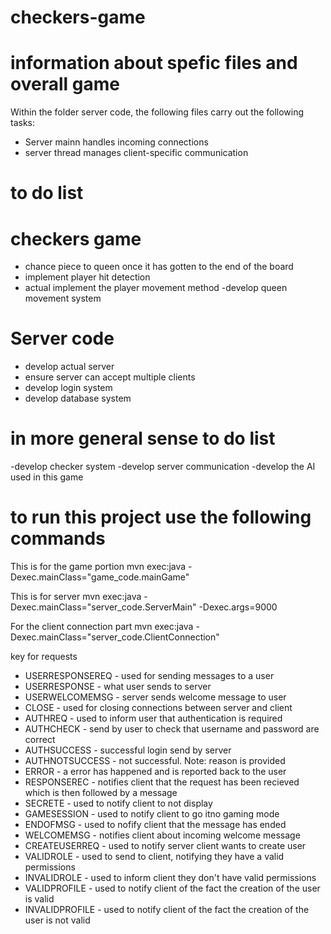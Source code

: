 # checkers-game

# information about spefic files and overall game

Within the folder server code, the following files carry out the following tasks:
- Server mainn handles incoming connections
- server thread manages client-specific communication


# to do list

# checkers game
- chance piece to queen once it has gotten to the end of the board
- implement player hit detection
- actual implement the player movement method
-develop queen movement system
# Server code
- develop actual server
- ensure server can accept multiple clients
- develop login system
- develop database system

# in more general sense to do list

-develop checker system
-develop server communication
-develop the AI used in this game



# to run this project use the following commands

This is for the game portion
mvn exec:java -Dexec.mainClass="game_code.mainGame"

This is for server
mvn exec:java -Dexec.mainClass="server_code.ServerMain" -Dexec.args=9000

For the client connection part
mvn exec:java -Dexec.mainClass="server_code.ClientConnection"

key for requests
- USERRESPONSEREQ - used for sending messages to a user
- USERRESPONSE - what user sends to server
- USERWELCOMEMSG - server sends welcome message to user
- CLOSE - used for closing connections between server and client
- AUTHREQ - used to inform user that authentication is required
- AUTHCHECK - send by user to check that username and password are correct
- AUTHSUCCESS - successful login send by server
- AUTHNOTSUCCESS - not successful. Note: reason is provided
- ERROR - a error has happened and is reported back to the user
- RESPONSEREC - notifies client that the request has been recieved which is then followed by a message
- SECRETE - used to notify client to not display 
- GAMESESSION - used to notify client to go itno gaming mode
- ENDOFMSG - used to nofify client that the message has ended
- WELCOMEMSG - notifies client about incoming welcome message
- CREATEUSERREQ - used to notify server client wants to create user
- VALIDROLE - used to send to client, notifying they have a valid permissions
- INVALIDROLE - used to inform client they don't have valid permissions
- VALIDPROFILE - used to notify client of the fact the creation of the user is  valid
- INVALIDPROFILE - used to notify client of the fact the creation of the user is not valid
